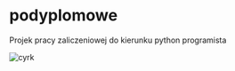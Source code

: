 # podyplomowe

Projek pracy zaliczeniowej do kierunku python programista

![cyrk](https://www.google.com/imgres?imgurl=https%3A%2F%2Fbiletyna.pl%2Fblog%2Fwp-content%2Fuploads%2F2022%2F11%2Fnajwiekszy-cyrk-na-swiecie-cirque-du-soleil.jpg&tbnid=kZx_A4iUC9Ns2M&vet=12ahUKEwiuusyWvomCAxUxAxAIHbJrBeoQMygCegQIARBT..i&imgrefurl=https%3A%2F%2Fbiletyna.pl%2Fblog%2Fnajwiekszy-cyrk-na-swiecie-cirque-du-soleil%2F&docid=yO3RK5sIQ2HArM&w=1000&h=666&q=cyrk&ved=2ahUKEwiuusyWvomCAxUxAxAIHbJrBeoQMygCegQIARBT "logo")
